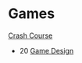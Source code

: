 # Games

[Crash Course](https://www.youtube.com/playlist?list=PL8dPuuaLjXtPTrc_yg73RghJEOdobAplG)

- 20 [Game Design](game-design)